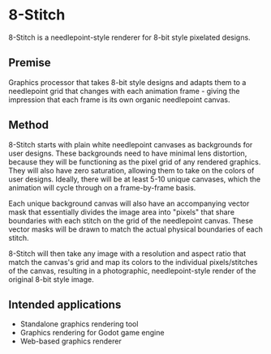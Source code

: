 # 8-Stitch
8-Stitch is a needlepoint-style renderer for 8-bit style pixelated designs.

## Premise
Graphics processor that takes 8-bit style designs and adapts them to a needlepoint grid that changes with each animation frame - giving the impression that each frame is its own organic needlepoint canvas.

## Method
8-Stitch starts with plain white needlepoint canvases as backgrounds for user designs. These backgrounds need to have minimal lens distortion, because they will be functioning as the pixel grid of any rendered graphics. They will also have zero saturation, allowing them to take on the colors of user designs. Ideally, there will be at least 5-10 unique canvases, which the animation will cycle through on a frame-by-frame basis.

Each unique background canvas will also have an accompanying vector mask that essentially divides the image area into "pixels" that share boundaries with each stitch on the grid of the needlepoint canvas. These vector masks will be drawn to match the actual physical boundaries of each stitch.

8-Stitch will then take any image with a resolution and aspect ratio that match the canvas's grid and map its colors to the individual pixels/stitches of the canvas, resulting in a photographic, needlepoint-style render of the original 8-bit style image.

## Intended applications
- Standalone graphics rendering tool
- Graphics rendering for Godot game engine
- Web-based graphics renderer
